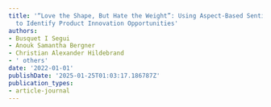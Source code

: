 ```yaml
---
title: '“Love the Shape, But Hate the Weight”: Using Aspect-Based Sentiment Analysis
  to Identify Product Innovation Opportunities'
authors:
- Busquet I Segui
- Anouk Samantha Bergner
- Christian Alexander Hildebrand
- ' others'
date: '2022-01-01'
publishDate: '2025-01-25T01:03:17.186787Z'
publication_types:
- article-journal
---
```


